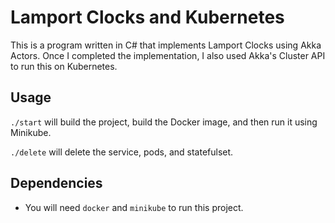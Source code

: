 # Lamport Clocks and Kubernetes

This is a program written in C# that implements Lamport Clocks using Akka Actors. Once I completed the implementation, I also used Akka's Cluster API to run this on Kubernetes.

## Usage

`./start` will build the project, build the Docker image, and then run it using Minikube.

`./delete` will delete the service, pods, and statefulset.

## Dependencies

- You will need `docker` and `minikube` to run this project.
